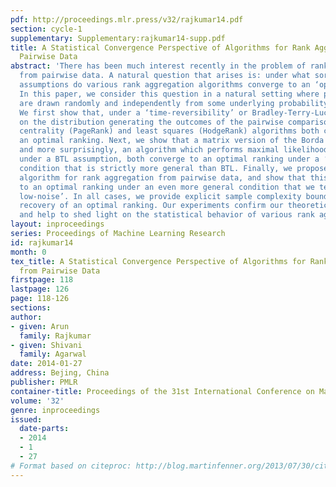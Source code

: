 ```yaml
---
pdf: http://proceedings.mlr.press/v32/rajkumar14.pdf
section: cycle-1
supplementary: Supplementary:rajkumar14-supp.pdf
title: A Statistical Convergence Perspective of Algorithms for Rank Aggregation from
  Pairwise Data
abstract: 'There has been much interest recently in the problem of rank aggregation
  from pairwise data. A natural question that arises is: under what sorts of statistical
  assumptions do various rank aggregation algorithms converge to an ‘optimal’ ranking?
  In this paper, we consider this question in a natural setting where pairwise comparisons
  are drawn randomly and independently from some underlying probability distribution.
  We first show that, under a ‘time-reversibility’ or Bradley-Terry-Luce (BTL) condition
  on the distribution generating the outcomes of the pairwise comparisons, the rank
  centrality (PageRank) and least squares (HodgeRank) algorithms both converge to
  an optimal ranking. Next, we show that a matrix version of the Borda count algorithm,
  and more surprisingly, an algorithm which performs maximal likelihood estimation
  under a BTL assumption, both converge to an optimal ranking under a ‘low-noise’
  condition that is strictly more general than BTL. Finally, we propose a new SVM-based
  algorithm for rank aggregation from pairwise data, and show that this converges
  to an optimal ranking under an even more general condition that we term ‘generalized
  low-noise’. In all cases, we provide explicit sample complexity bounds for exact
  recovery of an optimal ranking. Our experiments confirm our theoretical findings
  and help to shed light on the statistical behavior of various rank aggregation algorithms.'
layout: inproceedings
series: Proceedings of Machine Learning Research
id: rajkumar14
month: 0
tex_title: A Statistical Convergence Perspective of Algorithms for Rank Aggregation
  from Pairwise Data
firstpage: 118
lastpage: 126
page: 118-126
sections: 
author:
- given: Arun
  family: Rajkumar
- given: Shivani
  family: Agarwal
date: 2014-01-27
address: Bejing, China
publisher: PMLR
container-title: Proceedings of the 31st International Conference on Machine Learning
volume: '32'
genre: inproceedings
issued:
  date-parts:
  - 2014
  - 1
  - 27
# Format based on citeproc: http://blog.martinfenner.org/2013/07/30/citeproc-yaml-for-bibliographies/
---
```

